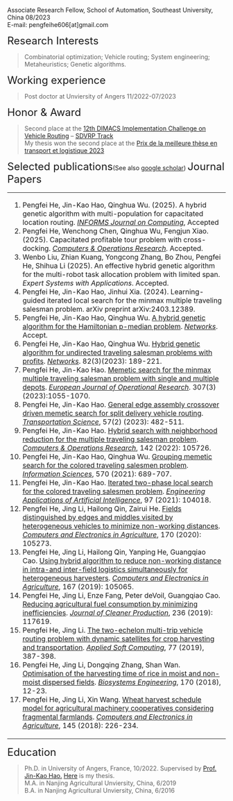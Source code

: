 
Associate Research Fellow, School of Automation, Southeast University, China 08/2023  
E-mail: pengfeihe606[at]gmail.com<br>

<font size=5>Research Interests</font>
>Combinatorial optimization; Vehicle routing; System engineering; Metaheuristics; Genetic algorithms.

<font size=5>Working experience</font>
>Post doctor at Unviersity of Angers 11/2022-07/2023

<font size=5>Honor & Award</font>
>Second place at the [12th DIMACS Implementation Challenge on Vehicle Routing](http://dimacs.rutgers.edu/programs/challenge/vrp/) – [SDVRP Track](http://dimacs.rutgers.edu/programs/challenge/vrp/vrpsd/)    
>My thesis won the second place at the [Prix de la meilleure thèse en transport et logistique 2023](https://perso.isima.fr/~lacomme/GT2L/these_2023/accueil.php)

<font size=5>Selected publications</font>(See also [google scholar](https://scholar.google.com/citations?user=cecmh5gAAAAJ&hl=en))
<font size=5>Journal Papers</font>
<table>
<tr>
<td><ol>
<li>Pengfei He, Jin-Kao Hao, Qinghua Wu. (2025). A hybrid genetic algorithm with multi-population for capacitated location routing. <i><a href="https://pubsonline.informs.org/journal/ijoc">INFORMS Journal on Computing</a></i>, Accepted  </li>
<li>Pengfei He, Wenchong Chen, Qinghua Wu, Fengjun Xiao. (2025). Capacitated profitable tour problem with cross-docking. <i><a href="https://www.sciencedirect.com/journal/computers-and-operations-research">Computers & Operations Research</a></i>. Accepted. </li>
<li>Wenbo Liu, Zhian Kuang, Yongcong Zhang, Bo Zhou, Pengfei He, Shihua Li (2025). An effective hybrid genetic algorithm for the multi-robot task allocation problem with limited span. <i>Expert Systems with Applications</i>. Accepted. </li>
<li>Pengfei He, Jin-Kao Hao, Jinhui Xia. (2024). Learning-guided iterated local search for the minmax multiple traveling salesman problem. arXiv preprint arXiv:2403.12389.  </li>
<li>Pengfei He, Jin-Kao Hao, Qinghua Wu. <a href="https://leria-info.univ-angers.fr/%7Ejinkao.hao/papers/HeHaoWu2023Networks2.pdf">A hybrid genetic algorithm for the Hamiltonian p-median problem</a>. <i><a href="https://onlinelibrary.wiley.com/journal/10970037">Networks</a></i>. Accept.  </li>
<li>Pengfei He, Jin-Kao Hao, Qinghua Wu. <a href="https://onlinelibrary.wiley.com/doi/10.1002/net.22167?af=R">Hybrid genetic algorithm for undirected traveling salesman problems with profits</a>. <i><a href="https://onlinelibrary.wiley.com/journal/10970037">Networks</a></i>. 82(3)(2023): 189-221.  </li>
<li>Pengfei He, Jin-Kao Hao. <a href="https://www.sciencedirect.com/science/article/pii/S0377221722008669">Memetic search for the minmax multiple traveling salesman problem with single and multiple depots</a>. <i><a href="https://www.sciencedirect.com/journal/european-journal-of-operational-research">European Journal of Operational Research</a></i>. 307(3)(2023):1055-1070.  </li>
<li>Pengfei He, Jin-Kao Hao. <a href="https://pubsonline.informs.org/doi/abs/10.1287/trsc.2022.1180">General edge assembly crossover driven memetic search for split delivery vehicle routing</a>. <i><a href="https://pubsonline.informs.org/journal/trsc">Transportation Science</a></i>, 57(2) (2023): 482-511.  </li>
<li>Pengfei He, Jin-Kao Hao. <a href="https://www.sciencedirect.com/science/article/pii/S0305054822000296">Hybrid search with neighborhood reduction for the multiple traveling salesman problem</a>. <i><a href="https://www.sciencedirect.com/journal/computers-and-operations-research">Computers & Operations Research</a></i>, 142 (2022): 105726.</li>
<li>Pengfei He, Jin-Kao Hao, Qinghua Wu. <a href="https://www.sciencedirect.com/science/article/pii/S002002552100431X">Grouping memetic search for the colored traveling salesmen problem</a>. <i><a href="https://www.sciencedirect.com/journal/information-sciences">Information Sciences</a></i>, 570 (2021): 689-707.</li>
<li>Pengfei He, Jin-Kao Hao. <a href="https://www.sciencedirect.com/science/article/pii/S0952197620303031">Iterated two-phase local search for the colored traveling salesmen problem</a>. <i><a href="https://www.sciencedirect.com/journal/engineering-applications-of-artificial-intelligence">Engineering Applications of Artificial Intelligence</a></i>, 97 (2021): 104018.</li>
<li>Pengfei He, Jing Li, Hailong Qin, Zairui He. <a href="https://www.sciencedirect.com/science/article/pii/S0168169919320290">Fields distinguished by edges and middles visited by heterogeneous vehicles to minimize non-working distances</a>. <i><a href="https://www.sciencedirect.com/journal/computers-and-electronics-in-agriculture">Computers and Electronics in Agriculture</a></i>, 170 (2020): 105273.   </li>
<li>Pengfei He, Jing Li, Hailong Qin, Yanping He, Guangqiao Cao. <a href="https://www.sciencedirect.com/science/article/pii/S0168169919309032">Using hybrid algorithm to reduce non-working distance in intra-and inter-field logistics simultaneously for heterogeneous harvesters</a>. <i><a href="https://www.sciencedirect.com/journal/computers-and-electronics-in-agriculture">Computers and Electronics in Agriculture</a></i>, 167 (2019): 105065.   </li>
<li>Pengfei He, Jing Li, Enze Fang, Peter deVoil, Guangqiao Cao. <a href="https://www.sciencedirect.com/science/article/pii/S0959652619324692">Reducing agricultural fuel consumption by minimizing inefficiencies</a>. <i><a href="https://www.sciencedirect.com/journal/journal-of-cleaner-production">Journal of Cleaner Production</a></i>, 236 (2019): 117619.</li>
<li>Pengfei He, Jing Li. <a href="https://www.sciencedirect.com/science/article/pii/S1568494619300468">The two-echelon multi-trip vehicle routing problem with dynamic satellites for crop harvesting and transportation</a>. <i><a href="https://www.sciencedirect.com/journal/applied-soft-computing">Applied Soft Computing</a></i>, 77 (2019), 387-398.   </li>
<li>Pengfei He, Jing Li, Dongqing Zhang, Shan Wan. <a href="https://www.sciencedirect.com/science/article/pii/S1537511017305974">Optimisation of the harvesting time of rice in moist and non-moist dispersed fields</a>. <i><a href="https://www.sciencedirect.com/journal/biosystems-engineering">Biosystems Engineering</a></i>, 170 (2018), 12-23. </li>
<li>Pengfei He, Jing Li, Xin Wang. <a href="https://www.sciencedirect.com/science/article/pii/S0168169916311280">Wheat harvest schedule model for agricultural machinery cooperatives considering fragmental farmlands</a>. <i><a href="https://www.sciencedirect.com/journal/computers-and-electronics-in-agriculture">Computers and Electronics in Agriculture</a></i>, 145 (2018): 226-234.  </li>
</ol></td>
</tr>
</table>


<font size=5>Education</font>
>Ph.D. in University of Angers, France, 10/2022.  Supervised by [Prof. Jin-Kao Hao.](https://leria-info.univ-angers.fr/~jinkao.hao/#Publi) [Here](https://github.com/pengfeihe-angers/thesis/blob/main/thesis_Pengfei%20He__final.pdf) is my thesis.  
>M.A. in Nanjing Agricultural Unviersity, China, 6/2019  
>B.A. in Nanjing Agricultural Unviersity, China, 6/2016


       
